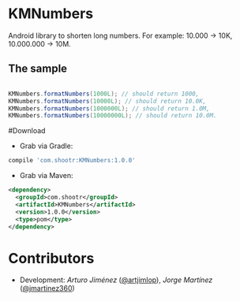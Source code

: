 # KMNumbers
Android library to shorten long numbers. For example: 10.000 -> 10K, 10.000.000 -> 10M.

The sample
----------

```java

KMNumbers.formatNumbers(1000L); // should return 1000,
KMNumbers.formatNumbers(10000L); // should return 10.0K,
KMNumbers.formatNumbers(1000000L); // should return 1.0M,
KMNumbers.formatNumbers(10000000L); // should return 10.0M.

```

#Download

* Grab via Gradle:
```groovy
compile 'com.shootr:KMNumbers:1.0.0'
```
* Grab via Maven:
```xml
<dependency>
  <groupId>com.shootr</groupId>
  <artifactId>KMNumbers</artifactId>
  <version>1.0.0</version>
  <type>pom</type>
</dependency>
```

Contributors
============

* Development: _Arturo Jiménez_ ([@artjimlop](https://github.com/artjimlop)), _Jorge Martínez_ ([@jmartinez360](https://github.com/jmartinez360))